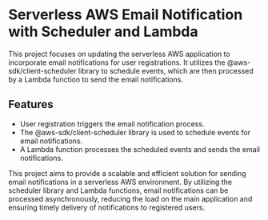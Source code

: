 
# Serverless AWS Email Notification with Scheduler and Lambda

This project focuses on updating the serverless AWS application to incorporate email notifications for user registrations. It utilizes the @aws-sdk/client-scheduler library to schedule events, which are then processed by a Lambda function to send the email notifications.




## Features

- User registration triggers the email notification process.
- The @aws-sdk/client-scheduler library is used to schedule events for email notifications.
- A Lambda function processes the scheduled events and sends the email notifications.

This project aims to provide a scalable and efficient solution for sending email notifications in a serverless AWS environment. By utilizing the scheduler library and Lambda functions, email notifications can be processed asynchronously, reducing the load on the main application and ensuring timely delivery of notifications to registered users.